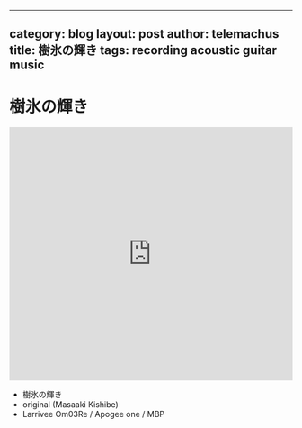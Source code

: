 ----
category: blog
layout: post
author: telemachus
title: 樹氷の輝き
tags: recording acoustic guitar music  
--- 

# 樹氷の輝き
<iframe width="100%" height="450" scrolling="no" frameborder="no" src="https://w.soundcloud.com/player/?url=https%3A//api.soundcloud.com/tracks/287082642&amp;auto_play=false&amp;hide_related=false&amp;show_comments=true&amp;show_user=true&amp;show_reposts=false&amp;visual=true"></iframe>

- 樹氷の輝き
- original (Masaaki Kishibe)
- Larrivee Om03Re / Apogee one / MBP

